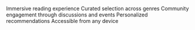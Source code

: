 Immersive reading experience
Curated selection across genres
Community engagement through discussions and events
Personalized recommendations
Accessible from any device
